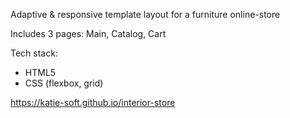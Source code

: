 Adaptive & responsive template layout for a furniture online-store

Includes 3 pages: Main, Catalog, Cart

Tech stack: 
- HTML5
- CSS (flexbox, grid)

https://katie-soft.github.io/interior-store
